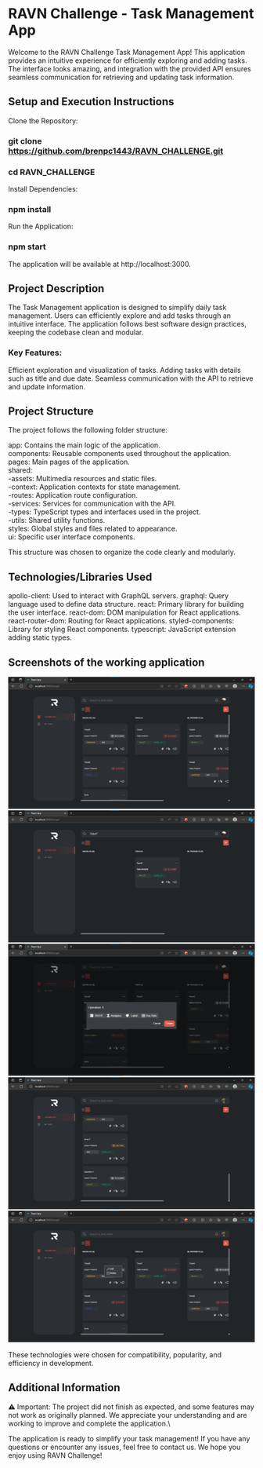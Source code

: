 # RAVN Challenge - Task Management App

Welcome to the RAVN Challenge Task Management App! This application provides an intuitive experience for efficiently exploring and adding tasks. The interface looks amazing, and integration with the provided API ensures seamless communication for retrieving and updating task information.

## Setup and Execution Instructions

Clone the Repository:

### git clone https://github.com/brenpc1443/RAVN_CHALLENGE.git

### cd RAVN_CHALLENGE

Install Dependencies:

### npm install

Run the Application:

### npm start

The application will be available at http://localhost:3000.

## Project Description

The Task Management application is designed to simplify daily task management. Users can efficiently explore and add tasks through an intuitive interface. The application follows best software design practices, keeping the codebase clean and modular.

### Key Features:

Efficient exploration and visualization of tasks.
Adding tasks with details such as title and due date.
Seamless communication with the API to retrieve and update information.

## Project Structure

The project follows the following folder structure:

app: Contains the main logic of the application.\
components: Reusable components used throughout the application.\
pages: Main pages of the application.\
shared:\
-assets: Multimedia resources and static files.\
-context: Application contexts for state management.\
-routes: Application route configuration.\
-services: Services for communication with the API.\
-types: TypeScript types and interfaces used in the project.\
-utils: Shared utility functions.\
styles: Global styles and files related to appearance.\
ui: Specific user interface components.

This structure was chosen to organize the code clearly and modularly.

## Technologies/Libraries Used

apollo-client: Used to interact with GraphQL servers.
graphql: Query language used to define data structure.
react: Primary library for building the user interface.
react-dom: DOM manipulation for React applications.
react-router-dom: Routing for React applications.
styled-components: Library for styling React components.
typescript: JavaScript extension adding static types.

## Screenshots of the working application

![menu](image.png)
![search](image-1.png)
![Add task](image-2.png)
![Task view](image-3.png)
![Options tasks](image-4.png)

These technologies were chosen for compatibility, popularity, and efficiency in development.

## Additional Information

⚠️ Important: The project did not finish as expected, and some features may not work as originally planned. We appreciate your understanding and are working to improve and complete the application.\

The application is ready to simplify your task management! If you have any questions or encounter any issues, feel free to contact us. We hope you enjoy using RAVN Challenge!
